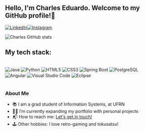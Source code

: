 ## Hello, I'm Charles Eduardo. Welcome to my GitHub profile!👋

[![LinkedIn](https://img.shields.io/badge/LinkedIn-0077B5?style=for-the-badge&logo=linkedin&logoColor=white)](https://www.linkedin.com/in/charles-eduardo-803063241/)[![Instagram](https://img.shields.io/badge/Instagram-E4405F?style=for-the-badge&logo=instagram&logoColor=white)](https://www.instagram.com/charlesedu07/)

![Charles GitHub stats](https://github-readme-stats.vercel.app/api?username=charlesedu07&show_icons=true&theme=tokyonight)

## My tech stack:
<div style="display: inline_block">
    <br>
    <img align="center" alt="Java" src="https://img.shields.io/badge/Java-ED8B00?style=for-the-badge&logo=openjdk&logoColor=white">
    <img align="center" alt="Python" src="https://img.shields.io/badge/Python-3776AB?style=for-the-badge&logo=python&logoColor=white">
    <img align="center" alt="HTML5" src="https://img.shields.io/badge/HTML5-E34F26?style=for-the-badge&logo=html5&logoColor=white">
    <img align="center" alt="CSS3" src="https://img.shields.io/badge/CSS3-1572B6?style=for-the-badge&logo=css3&logoColor=white">
    <img align="center" alt="Spring Boot" src="https://img.shields.io/badge/Spring%20Boot-6DB33F.svg?style=for-the-badge&logo=Spring-Boot&logoColor=white">
    <img align="center" alt="PostgreSQL" src="https://img.shields.io/badge/PostgreSQL-316192?style=for-the-badge&logo=postgresql&logoColor=white">
    <img align="center" alt="Angular" src="https://img.shields.io/badge/Angular-DD0031?style=for-the-badge&logo=angular&logoColor=white">
    <img align="center" alt="Visual Studio Code" src="https://img.shields.io/badge/Visual_Studio_Code-0078D4?style=for-the-badge&logo=visual%20studio%20code&logoColor=white">
    <img align="center" alt="Eclipse" src="https://img.shields.io/badge/Eclipse-2C2255?style=for-the-badge&logo=eclipse&logoColor=white">
</div>

<br>

### About Me
- 📚 I am a grad student of Information Systems, at UFRN
- 👨‍💻 I’m currently expanding my portfolio with personal projects
- 📬 How to reach me: [Let's get in touch!][linkedin]
- 🕹️ Other hobbies: I love retro-gaming and tokusatsu!


[linkedin]: https://www.linkedin.com/in/charles-eduardo-803063241/
